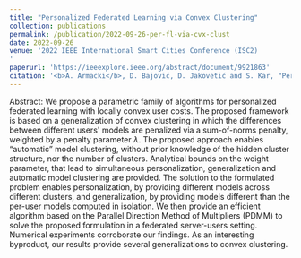 ```yaml
---
title: "Personalized Federated Learning via Convex Clustering"
collection: publications
permalink: /publication/2022-09-26-per-fl-via-cvx-clust
date: 2022-09-26
venue: '2022 IEEE International Smart Cities Conference (ISC2)
'
paperurl: 'https://ieeexplore.ieee.org/abstract/document/9921863'
citation: '<b>A. Armacki</b>, D. Bajović, D. Jakovetić and S. Kar, "Personalized Federated Learning via Convex Clustering," 2022 IEEE International Smart Cities Conference (ISC2), Pafos, Cyprus, 2022, pp. 1-7, doi: 10.1109/ISC255366.2022.9921863.'
---
```


Abstract: We propose a parametric family of algorithms for personalized federated learning with locally convex user costs. The proposed framework is based on a generalization of convex clustering in which the differences between different users' models are penalized via a sum-of-norms penalty, weighted by a penalty parameter $\lambda$. The proposed approach enables “automatic” model clustering, without prior knowledge of the hidden cluster structure, nor the number of clusters. Analytical bounds on the weight parameter, that lead to simultaneous personalization, generalization and automatic model clustering are provided. The solution to the formulated problem enables personalization, by providing different models across different clusters, and generalization, by providing models different than the per-user models computed in isolation. We then provide an efficient algorithm based on the Parallel Direction Method of Multipliers (PDMM) to solve the proposed formulation in a federated server-users setting. Numerical experiments corroborate our findings. As an interesting byproduct, our results provide several generalizations to convex clustering.